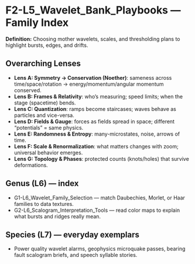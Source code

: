 # F2-L5_Wavelet_Bank_Playbooks — Family Index
**Definition:** Choosing mother wavelets, scales, and thresholding plans to highlight bursts, edges, and drifts.
## Overarching Lenses

- **Lens A: Symmetry -> Conservation (Noether)**: sameness across time/space/rotation → energy/momentum/angular momentum conserved.
- **Lens B: Frames & Relativity**: who’s measuring; speed limits; when the stage (spacetime) bends.
- **Lens C: Quantization**: ramps become staircases; waves behave as particles and vice-versa.
- **Lens D: Fields & Gauge**: forces as fields spread in space; different “potentials” = same physics.
- **Lens E: Randomness & Entropy**: many-microstates, noise, arrows of time.
- **Lens F: Scale & Renormalization**: what matters changes with zoom; universal behavior emerges.
- **Lens G: Topology & Phases**: protected counts (knots/holes) that survive deformations.

## Genus (L6) — index
- G1-L6_Wavelet_Family_Selection — match Daubechies, Morlet, or Haar families to data textures.
- G2-L6_Scalogram_Interpretation_Tools — read color maps to explain what bursts and ridges really mean.
## Species (L7) — everyday exemplars
- Power quality wavelet alarms, geophysics microquake passes, bearing fault scalogram briefs, and speech syllable stories.
